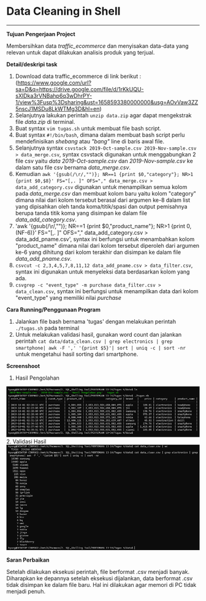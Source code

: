 # Data Cleaning in Shell

---

**Tujuan Pengerjaan Project**

Membersihkan data *traffic_ecommerce* dan menyisakan data-data yang relevan untuk dapat dilakukan analisis produk yang terjual.

**Detail/deskripi task**
1. Download data traffic_ecommerce di link berikut : (https://www.google.com/url?sa=D&q=https://drive.google.com/file/d/1rKkUQU-sXIDka3rVNBahp6q3wDhrPY-1/view%3Fusp%3Dsharing&ust=1658593380000000&usg=AOvVaw3ZZ5nscJ1MSDu8LkWTMg3D&hl=en)
2. Selanjutnya lakukan perintah `unzip data.zip` agar dapat mengekstrak file *data.zip* di terminal.
3. Buat syntax `vim tugas.sh` untuk membuat file bash script.
4. Buat syntax `#!/bin/bash`, dimana dalam membuat bash script perlu mendefinisikan *shebang* atau *"bang"* line di baris awal file.
5. Selanjutnya syntax `csvstack 2019-Oct-sample.csv 2019-Nov-sample.csv > data_merge.csv`, syntax csvstack digunakan untuk menggabungkan 2 file csv yaitu *data 2019-Oct-sample.csv* dan *2019-Nov-sample.csv* ke dalam satu file csv bernama *data_merge.csv*.
6. Kemudian `awk '{gsub(/\r/,"")}; NR==1 {print $0,"category"}; NR>1 {print $0,$8}' FS="[,. ]" OFS="," data_merge.csv > data_add_category.csv` digunakan untuk menampilkan semua kolom pada *data_merge.csv* dan membuat kolom baru yaitu kolom "category" dimana nilai dari kolom tersebut berasal dari argumen ke-8 dalam list yang dipisahkan oleh tanda koma/titik/spasi dan output pemisahnya berupa tanda titik koma yang disimpan ke dalam file *data_add_category.csv*.
7. 'awk '{gsub(/\r/,"")}; NR==1 {print $0,"product_name"}; NR>1 {print $0,$(NF-6)}' FS="[,. ]" OFS="," data_add_category.csv > data_add_pname.csv', syntax ini berfungsi untuk menambahkan kolom "product_name" dimana nilai dari kolom tersebut diperoleh dari argumen ke-6 yang dihitung dari kolom terakhir dan disimpan ke dalam file *data_add_pname.csv*.
8. `csvcut -c 2,3,4,5,7,8,11,12 data_add_pname.csv > data_filter.csv`, syntax ini digunakan untuk menyeleksi data berdasarkan kolom yang ada.
9. `csvgrep -c "event_type" -m purchase data_filter.csv > data_clean.csv`, syntax ini berfungsi untuk menampilkan data dari kolom "event_type" yang memiliki nilai *purchase*

**Cara Running/Penggunaan Program**
1. Jalankan file bash bernama 'tugas' dengan melakukan perintah `./tugas.sh` pada terminal
2. Untuk melakukan validasi hasil, gunakan word count dan jalankan perintah `cat data/data_clean.csv | grep electronics | grep smartphone| awk -F ',' '{print $5}'| sort | uniq -c | sort -nr` untuk mengetahui hasil sorting dari smartphone.

**Screenshoot**
1. Hasil Pengolahan
<img src="Hasil Pengolahan.png" width="1000"/>
2. Validasi Hasil
<img src="Validasi Hasil.png" width="1000"/>

**Saran Perbaikan**

Setelah dilakukan eksekusi perintah, file berformat .csv menjadi banyak. Diharapkan ke depannya setelah eksekusi dijalankan, data berformat .csv tidak disimpan ke dalam file baru. Hal ini dilakukan agar memori di PC tidak menjadi penuh. 
